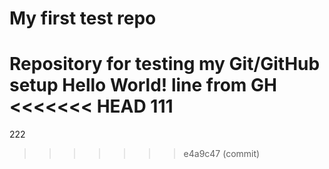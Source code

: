 # My first test repo
Repository for testing my Git/GitHub setup
Hello World!
line from GH
<<<<<<< HEAD
111
=======
222
>>>>>>> e4a9c47 (commit)
